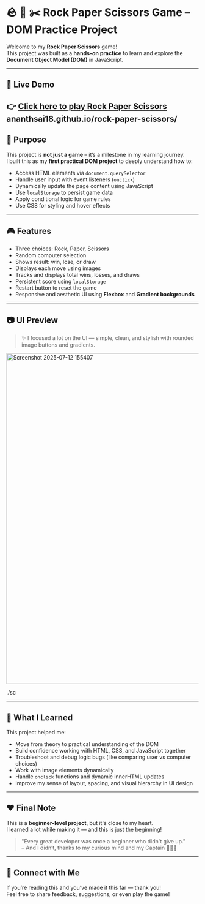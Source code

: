 # 🪨 📄 ✂️ Rock Paper Scissors Game – DOM Practice Project

Welcome to my **Rock Paper Scissors** game!  
This project was built as a **hands-on practice** to learn and explore the **Document Object Model (DOM)** in JavaScript.

---
## 🔗 Live Demo

👉 [Click here to play Rock Paper Scissors](https://ananthsai18.github.io/rock-paper-scissors/)
ananthsai18.github.io/rock-paper-scissors/
---

## 🎯 Purpose

This project is **not just a game** – it’s a milestone in my learning journey.  
I built this as my **first practical DOM project** to deeply understand how to:

- Access HTML elements via `document.querySelector`
- Handle user input with event listeners (`onclick`)
- Dynamically update the page content using JavaScript
- Use `localStorage` to persist game data
- Apply conditional logic for game rules
- Use CSS for styling and hover effects

---

## 🎮 Features

- Three choices: Rock, Paper, Scissors
- Random computer selection
- Shows result: win, lose, or draw
- Displays each move using images
- Tracks and displays total wins, losses, and draws
- Persistent score using `localStorage`
- Restart button to reset the game
- Responsive and aesthetic UI using **Flexbox** and **Gradient backgrounds**

---

## 📷 UI Preview

> ✨ I focused a lot on the UI — simple, clean, and stylish with rounded image buttons and gradients.

<img width="1919" height="863" alt="Screenshot 2025-07-12 155407" src="https://github.com/user-attachments/assets/2faa1299-83a2-4dfb-b20d-4c7676ebbcb2" />


./sc

---

## 🧠 What I Learned

This project helped me:

- Move from theory to practical understanding of the DOM
- Build confidence working with HTML, CSS, and JavaScript together
- Troubleshoot and debug logic bugs (like comparing user vs computer choices)
- Work with image elements dynamically
- Handle `onclick` functions and dynamic innerHTML updates
- Improve my sense of layout, spacing, and visual hierarchy in UI design

---


## ❤️ Final Note

This is a **beginner-level project**, but it's close to my heart.  
I learned a lot while making it — and this is just the beginning!

> "Every great developer was once a beginner who didn't give up."  
> – And I didn’t, thanks to my curious mind and my Captain 🧠👨‍💻

---

## 🔗 Connect with Me

If you’re reading this and you’ve made it this far — thank you!  
Feel free to share feedback, suggestions, or even play the game!

